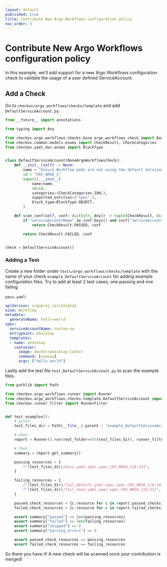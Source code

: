 ```yaml
---
layout: default
published: true
title: Contribute New Argo Workflows configuration policy
nav_order: 5
---
```


# Contribute New Argo Workflows configuration policy

In this example, we'll add support for a new Argo Workflows configuration check to validate the usage of a user defined ServiceAccount.

## Add a Check

Go to `checkov/argo_workflows/checks/template` and add `DefaultServiceAccount.py`:

```python
from __future__ import annotations

from typing import Any

from checkov.argo_workflows.checks.base_argo_workflows_check import BaseArgoWorkflowsCheck
from checkov.common.models.enums import CheckResult, CheckCategories
from checkov.yaml_doc.enums import BlockType


class DefaultServiceAccount(BaseArgoWorkflowsCheck):
    def __init__(self) -> None:
        name = "Ensure Workflow pods are not using the default ServiceAccount"
        id = "CKV_ARGO_1"
        super().__init__(
            name=name,
            id=id,
            categories=(CheckCategories.IAM,),
            supported_entities=("spec",),
            block_type=BlockType.OBJECT,
        )

    def scan_conf(self, conf: dict[str, Any]) -> tuple[CheckResult, dict[str, Any]]:
        if "serviceAccountName" in conf.keys() and conf["serviceAccountName"] != "default":
            return CheckResult.PASSED, conf

        return CheckResult.FAILED, conf


check = DefaultServiceAccount()
```

### Adding a Test

Create a new folder under `tests/argo_workflows/checks/template` with the name of your check `example_DefaultServiceAccount` for adding example configuration files.
Try to add at least 2 test cases, one passing and one failing. 

`pass.yaml`:
```yaml
apiVersion: argoproj.io/v1alpha1
kind: Workflow
metadata:
  generateName: hello-world-
spec:
  serviceAccountName: custom-sa
  entrypoint: whalesay
  templates:
  - name: whalesay
    container:
      image: docker/whalesay:latest
      command: [cowsay]
      args: ["hello world"]
```

Lastly add the test file `test_DefaultServiceAccount.py` to scan the example files.

```python
from pathlib import Path

from checkov.argo_workflows.runner import Runner
from checkov.argo_workflows.checks.template.DefaultServiceAccount import check
from checkov.runner_filter import RunnerFilter


def test_examples():
    # given
    test_files_dir = Path(__file__).parent / "example_DefaultServiceAccount"

    # when
    report = Runner().run(root_folder=str(test_files_dir), runner_filter=RunnerFilter(checks=[check.id]))

    # then
    summary = report.get_summary()

    passing_resources = {
        f"{test_files_dir}/pass.yaml.spec.spec.CKV_ARGO_1[6:14]",
    }

    failing_resources = {
        f"{test_files_dir}/fail_default.yaml.spec.spec.CKV_ARGO_1[6:14]",
        f"{test_files_dir}/fail_none.yaml.spec.spec.CKV_ARGO_1[6:13]",
    }

    passed_check_resources = {c.resource for c in report.passed_checks}
    failed_check_resources = {c.resource for c in report.failed_checks}

    assert summary["passed"] == len(passing_resources)
    assert summary["failed"] == len(failing_resources)
    assert summary["skipped"] == 0
    assert summary["parsing_errors"] == 0

    assert passed_check_resources == passing_resources
    assert failed_check_resources == failing_resources
```

So there you have it! A new check will be scanned once your contribution is merged!
